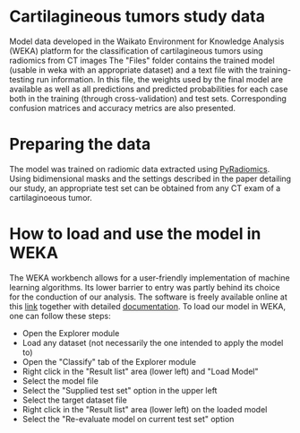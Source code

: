 # Cartilagineous tumors study data

Model data developed in the Waikato Environment for Knowledge Analysis (WEKA) platform for the classification of cartilagineous tumors using radiomics from CT images
The "Files" folder contains the trained model (usable in weka with an appropriate dataset) and a text file with the training-testing run information. In this file, the weights used by the final model are available as well as all predictions and predicted probabilities for each case both in the training (through cross-validation) and test sets. Corresponding confusion matrices and accuracy metrics are also presented.

# Preparing the data

The model was trained on radiomic data extracted using [PyRadiomics](https://pyradiomics.readthedocs.io/en/latest/). Using bidimensional masks and the settings described in the paper detailing our study, an appropriate test set can be obtained from any CT exam of a cartilaginoeous tumor.

# How to load and use the model in WEKA

The WEKA workbench allows for a user-friendly implementation of machine learning algorithms. Its lower barrier to entry was partly behind its choice for the conduction of our analysis. The software is freely available online at this [link](https://www.cs.waikato.ac.nz/ml/weka/) together with detailed [documentation](https://waikato.github.io/weka-wiki/).
To load our model in WEKA, one can follow these steps:
- Open the Explorer module
- Load any dataset (not necessarily the one intended to apply the model to)
- Open the "Classify" tab of the Explorer module
- Right click in the "Result list" area (lower left) and "Load Model"
- Select the model file
- Select the "Supplied test set" option in the upper left
- Select the target dataset file
- Right click in the "Result list" area (lower left) on the loaded model
- Select the "Re-evaluate model on current test set" option
